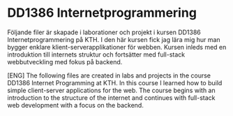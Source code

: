 # DD1386 Internetprogrammering

Följande filer är skapade i laborationer och projekt i kursen DD1386 Internetprogrammering på KTH.
I den här kursen fick jag lära mig hur man bygger enklare klient-serverapplikationer för webben. Kursen inleds med en introduktion till internets struktur och fortsätter med full-stack webbutveckling med fokus på backend.

[ENG]
The following files are created in labs and projects in the course DD1386 Internet Programming at KTH.
In this course I learned how to build simple client-server applications for the web. The course begins with an introduction to the structure of the internet and continues with full-stack web development with a focus on the backend.

